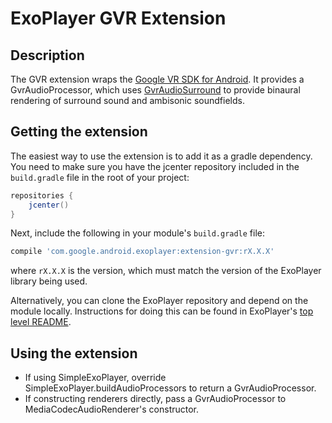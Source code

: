# ExoPlayer GVR Extension #

## Description ##

The GVR extension wraps the [Google VR SDK for Android][]. It provides a
GvrAudioProcessor, which uses [GvrAudioSurround][] to provide binaural rendering
of surround sound and ambisonic soundfields.

[Google VR SDK for Android]: https://developers.google.com/vr/android/
[GvrAudioSurround]: https://developers.google.com/vr/android/reference/com/google/vr/sdk/audio/GvrAudioSurround

## Getting the extension ##

The easiest way to use the extension is to add it as a gradle dependency. You
need to make sure you have the jcenter repository included in the `build.gradle`
file in the root of your project:

```gradle
repositories {
    jcenter()
}
```

Next, include the following in your module's `build.gradle` file:

```gradle
compile 'com.google.android.exoplayer:extension-gvr:rX.X.X'
```

where `rX.X.X` is the version, which must match the version of the ExoPlayer
library being used.

Alternatively, you can clone the ExoPlayer repository and depend on the module
locally. Instructions for doing this can be found in ExoPlayer's
[top level README][].

## Using the extension ##

* If using SimpleExoPlayer, override SimpleExoPlayer.buildAudioProcessors to
  return a GvrAudioProcessor.
* If constructing renderers directly, pass a GvrAudioProcessor to
  MediaCodecAudioRenderer's constructor.

[top level README]: https://github.com/google/ExoPlayer/blob/release-v2/README.md
